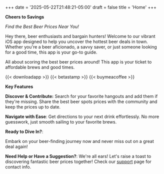 +++
date = '2025-05-22T21:48:21-05:00'
draft = false
title = 'Home'
+++

**Cheers to Savings** 

*Find the Best Beer Prices Near You!*

Hey there, beer enthusiasts and bargain hunters! Welcome to our vibrant iOS app designed to help you uncover the hottest beer deals in town. Whether you're a beer aficionado, a savvy saver, or just someone looking for a good time, this app is your go-to guide. 

All about scoring the best beer prices around! This app is your ticket to affordable brews and good times.

{{< downloadapp >}}
{{< betastamp >}}
{{< buymeacoffee >}}

**Key Features**

**Discover & Contribute:**
  Search for your favorite hangouts and add them if they're missing. Share the best beer spots prices with the community and keep the prices up to date.

**Navigate with Ease**: Get directions to your next drink effortlessly. No more guesswork, just smooth sailing to your favorite brews.


**Ready to Dive In?**: 

Embark on your beer-finding journey now and never miss out on a great deal again!

**Need Help or Have a Suggestion?**: 
We're all ears! Let's raise a toast to discovering fantastic beer prices together! Check our [support](./support) page for contact info.